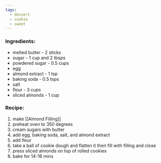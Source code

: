 ```yaml
---
tags:
  - dessert
  - cookie
  - sweet
---
```

### Ingredients:
- melted butter - 2 sticks
- sugar - 1 cup and 2 tbsps
- powdered sugar - 0.5 cups
- egg
- almond extract - 1 tsp
- baking soda - 0.5 tsps
- salt
- flour - 3 cups
- sliced almonds - 1 cup

### Recipe:
1. make [[Almond Filling]]
2. preheat oven to 350 degrees
3. cream sugars with butter
4. add egg, baking soda, salt, and almond extract
5. add flour
6. take a ball of cookie dough and flatten it then fill with filling and close
7. press sliced almonds on top of rolled cookies
8. bake for 14-16 mins